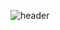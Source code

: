 ![header](https://capsule-render.vercel.app/api?type=venom&color=random&height=300&section=header&text=DAKCO👩‍💻%20render&fontSize=90)
